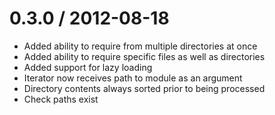 0.3.0 / 2012-08-18
==================

- Added ability to require from multiple directories at once
- Added ability to require specific files as well as directories
- Added support for lazy loading
- Iterator now receives path to module as an argument
- Directory contents always sorted prior to being processed
- Check paths exist